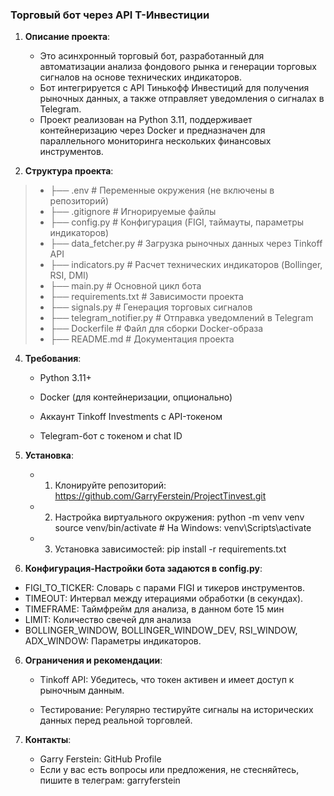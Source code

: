 
### Торговый бот через API Т-Инвестиции

1. **Описание проекта**:
   -  Это асинхронный торговый бот, разработанный для автоматизации анализа фондового рынка и генерации торговых сигналов на основе технических индикаторов.
   -  Бот интегрируется с API Тинькофф Инвестиций для получения рыночных данных, а также отправляет уведомления о сигналах в Telegram.
   -  Проект реализован на Python 3.11, поддерживает контейнеризацию через Docker и предназначен для параллельного мониторинга нескольких финансовых инструментов.


2. **Структура проекта**:
   
> - ├── .env                    # Переменные окружения (не включены в репозиторий)
> - ├── .gitignore              # Игнорируемые файлы
> - ├── config.py               # Конфигурация (FIGI, таймауты, параметры индикаторов)
> - ├── data_fetcher.py         # Загрузка рыночных данных через Tinkoff API
> - ├── indicators.py           # Расчет технических индикаторов (Bollinger, RSI, DMI)
> - ├── main.py                 # Основной цикл бота
> - ├── requirements.txt        # Зависимости проекта
> - ├── signals.py              # Генерация торговых сигналов
> - ├── telegram_notifier.py    # Отправка уведомлений в Telegram
> - ├── Dockerfile              # Файл для сборки Docker-образа
> - ├── README.md               # Документация проекта


4. **Требования**:
   - Python 3.11+

   - Docker (для контейнеризации, опционально)

   - Аккаунт Tinkoff Investments с API-токеном

   - Telegram-бот с токеном и chat ID


5. **Установка**:
   - 1. Клонируйте репозиторий:
   https://github.com/GarryFerstein/ProjectTinvest.git
   - 2. Настройка виртуального окружения:
   python -m venv venv
   source venv/bin/activate  # На Windows: venv\Scripts\activate
   - 3. Установка зависимостей:
   pip install -r requirements.txt


6. **Конфигурация-Настройки бота задаются в config.py**:
  - FIGI_TO_TICKER: Словарь с парами FIGI и тикеров инструментов.
  - TIMEOUT: Интервал между итерациями обработки (в секундах).
  - TIMEFRAME: Таймфрейм для анализа, в данном боте 15 мин
  - LIMIT: Количество свечей для анализа
  - BOLLINGER_WINDOW, BOLLINGER_WINDOW_DEV, RSI_WINDOW, ADX_WINDOW: Параметры индикаторов.


6. **Ограничения и рекомендации**:

   - Tinkoff API: Убедитесь, что токен активен и имеет доступ к рыночным данным.

   - Тестирование: Регулярно тестируйте сигналы на исторических данных перед реальной торговлей.


7. **Контакты**:
    - Garry Ferstein: GitHub Profile
    - Если у вас есть вопросы или предложения, не стесняйтесь, пишите в телеграм: garryferstein
